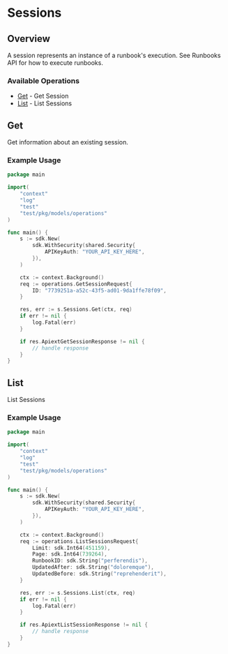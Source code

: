 # Sessions

## Overview

A session represents an instance of a runbook's execution. See Runbooks API for how to execute runbooks.

### Available Operations

* [Get](#get) - Get Session
* [List](#list) - List Sessions

## Get

Get information about an existing session.

### Example Usage

```go
package main

import(
	"context"
	"log"
	"test"
	"test/pkg/models/operations"
)

func main() {
    s := sdk.New(
        sdk.WithSecurity(shared.Security{
            APIKeyAuth: "YOUR_API_KEY_HERE",
        }),
    )

    ctx := context.Background()    
    req := operations.GetSessionRequest{
        ID: "7739251a-a52c-43f5-ad01-9da1ffe78f09",
    }

    res, err := s.Sessions.Get(ctx, req)
    if err != nil {
        log.Fatal(err)
    }

    if res.ApiextGetSessionResponse != nil {
        // handle response
    }
}
```

## List

List Sessions

### Example Usage

```go
package main

import(
	"context"
	"log"
	"test"
	"test/pkg/models/operations"
)

func main() {
    s := sdk.New(
        sdk.WithSecurity(shared.Security{
            APIKeyAuth: "YOUR_API_KEY_HERE",
        }),
    )

    ctx := context.Background()    
    req := operations.ListSessionsRequest{
        Limit: sdk.Int64(451159),
        Page: sdk.Int64(739264),
        RunbookID: sdk.String("perferendis"),
        UpdatedAfter: sdk.String("doloremque"),
        UpdatedBefore: sdk.String("reprehenderit"),
    }

    res, err := s.Sessions.List(ctx, req)
    if err != nil {
        log.Fatal(err)
    }

    if res.ApiextListSessionResponse != nil {
        // handle response
    }
}
```
